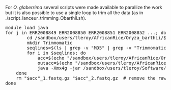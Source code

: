 For <em>O. glaberrima</em> several scripts were made available to parallize the work but it is also possible to use a single loop to trim all the data (as in ./script_lanceur_trimming_Obarthii.sh).
<pre>
module load java
for j in ERR2008849 ERR2008850 ERR2008851 ERR2008852 ...; do  # list all individuals
        cd /sandbox/users/tleroy/AfricanRice/Oryza_barthii/$j
        mkdir Trimmomatic
        seqlines=$(ls | grep -v "MD5" | grep -v "Trimmomatic" | grep -v "total" | sed 's/_1.fastq.gz//g' | sed 's/_2.fastq.gz//g' | sort | uniq)
        for i in $seqlines; do
            acc=$(echo "/sandbox/users/tleroy/AfricanRice/Oryza_barthii/$j/$i")
            outacc=$(echo "/sandbox/users/tleroy/AfricanRice/Oryza_barthii/$j/Trimmomatic/$i")
            java -Xmx4g -jar /sandbox/users/tleroy/Software/Trimmomatic-0.33/trimmomatic-0.33.jar PE -threads 1 -phred33 "$acc"_1.fastq.gz "$acc"_2.fastq.gz "$outacc"_1_cleaned.fastq.gz "$outacc"_1_cleaned_unpaired.fastq.gz "$outacc"_2_cleaned.fastq.gz "$outacc"_2_cleaned_unpaired.fastq.gz ILLUMINACLIP:/sandbox/users/tleroy/Software/Trimmomatic-0.33/adapters/TruSeq3-PE-2.fa:2:30:10 LEADING:3 TRAILING:3 SLIDINGWINDOW:4:15 MINLEN:50
    done
    rm "$acc"_1.fastq.gz "$acc"_2.fastq.gz  # remove the raw data (before trimming) in order to save space
done
</pre>
